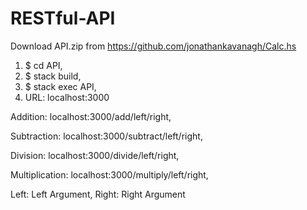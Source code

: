 # RESTful-API

Download API.zip from https://github.com/jonathankavanagh/Calc.hs
1. $ cd API, 
2. $ stack build, 
3. $ stack exec API, 
4. URL: localhost:3000 

Addition: localhost:3000/add/left/right, 

Subtraction: localhost:3000/subtract/left/right, 

Division: localhost:3000/divide/left/right, 

Multiplication: localhost:3000/multiply/left/right, 


Left: Left Argument, 
Right: Right Argument
